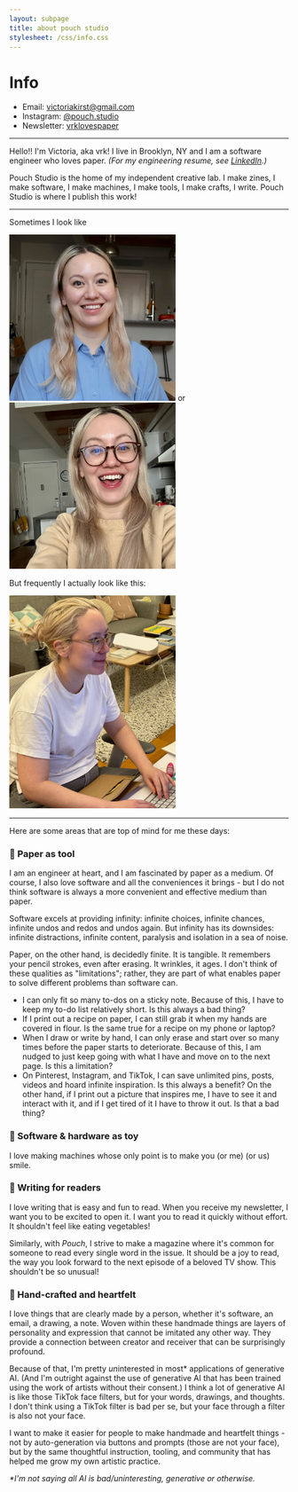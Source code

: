 ```yaml
---
layout: subpage
title: about pouch studio
stylesheet: /css/info.css
---
```


# Info

<div class="spacey">

- Email: victoriakirst@gmail.com
- Instagram: [@pouch.studio](https://www.instagram.com/pouch.studio)
- Newsletter: [vrklovespaper](https://vrklovespaper.substack.com/)

</div>

---


<div class="spacey">

Hello!! I'm Victoria, aka vrk! I live in Brooklyn, NY and I am a software engineer who loves paper. _(For my engineering resume, see [LinkedIn](https://www.linkedin.com/in/victoriakirst/).)_

Pouch Studio is the home of my independent creative lab. I make zines, I make software, I make machines, I make tools, I make crafts, I write. Pouch Studio is where I publish this work!

</div>

---

<div class="spacey">

Sometimes I look like

<img src="/images/meprofile-2.JPG" width="300"> or <img src="/images/meglasses.JPG" width="300">

But frequently I actually look like this:

<img src="/images/mesometimes.png" width="300">

</div>

---
<div class="spacey">

Here are some areas that are top of mind for me these days:

### 🔨 Paper as tool

I am an engineer at heart, and I am fascinated by paper as a medium. Of course, I also love software and all the conveniences it brings - but I do not think software is always a more convenient and effective medium than paper.

Software excels at providing infinity: infinite choices, infinite chances, infinite undos and redos and undos again. But infinity has its downsides: infinite distractions, infinite content, paralysis and isolation in a sea of noise.

Paper, on the other hand, is decidedly finite. It is tangible. It remembers your pencil strokes, even after erasing. It wrinkles, it ages. I don't think of these qualities as "limitations"; rather, they are part of what enables paper to solve different problems than software can.

- I can only fit so many to-dos on a sticky note. Because of this, I have to keep my to-do list relatively short. Is this always a bad thing?
- If I print out a recipe on paper, I can still grab it when my hands are covered in flour. Is the same true for a recipe on my phone or laptop?
- When I draw or write by hand, I can only erase and start over so many times before the paper starts to deteriorate. Because of this, I am nudged to just keep going with what I have and move on to the next page. Is this a limitation?
- On Pinterest, Instagram, and TikTok, I can save unlimited pins, posts, videos and hoard infinite inspiration. Is this always a benefit? On the other hand, if I print out a picture that inspires me, I have to see it and interact with it, and if I get tired of it I have to throw it out. Is that a bad thing?


### 🧸 Software & hardware as toy

I love making machines whose only point is to make you (or me) (or us) smile.


### 📖 Writing for readers

I love writing that is easy and fun to read. When you receive my newsletter, I want you to be excited to open it. I want you to read it quickly without effort. It shouldn't feel like eating vegetables!

️Similarly, with _Pouch_, I strive to make a magazine where it's common for someone to read every single word in the issue. It should be a joy to read, the way you look forward to the next episode of a beloved TV show. This shouldn't be so unusual!

### 🩵 Hand-crafted and heartfelt

I love things that are clearly made by a person, whether it's software, an email, a drawing, a note. Woven within these handmade things are layers of personality and expression that cannot be imitated any other way. They provide a connection between creator and receiver that can be surprisingly profound.

Because of that, I'm pretty <em>un</em>interested in most* applications of generative AI. (And I'm outright against the use of generative AI that has been trained using the work of artists without their consent.) I think a lot of generative AI is like those TikTok face filters, but for your words, drawings, and thoughts. I don't think using a TikTok filter is bad per se, but your face through a filter is also not your face.

I want to make it easier for people to make handmade and heartfelt things - not by auto-generation via buttons and prompts (those are not your face), but by the same thoughtful instruction, tooling, and community that has helped me grow my own artistic practice. 

_*I'm not saying all AI is bad/uninteresting, generative or otherwise._

</div>
